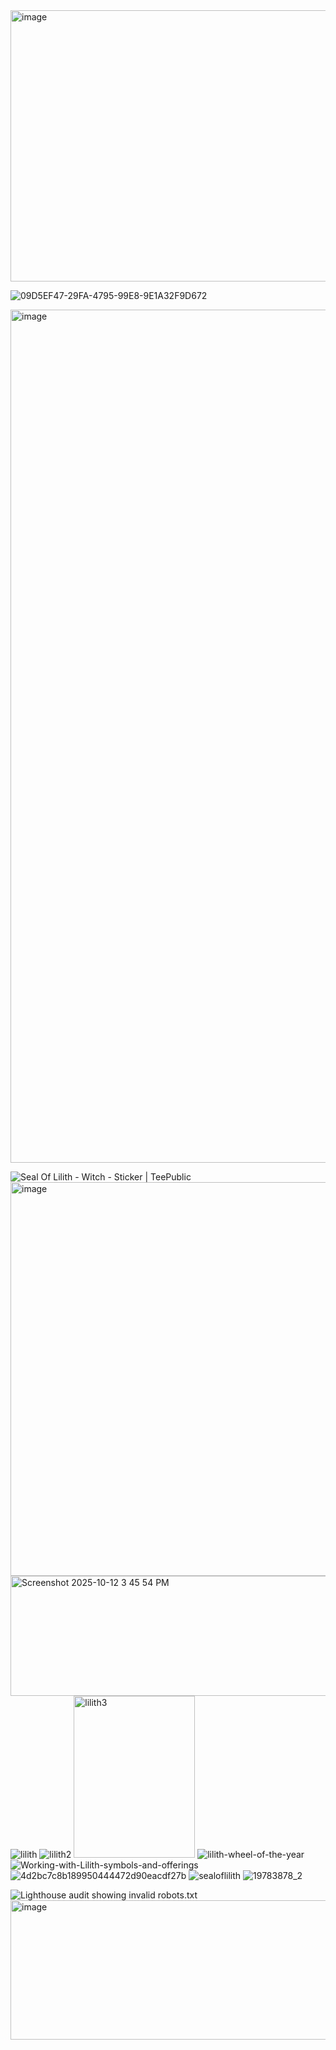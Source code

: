 <img width="551" height="434" alt="image" src="https://github.com/user-attachments/assets/92385cd8-9581-4321-98fb-6a58a651f0f9" />

![09D5EF47-29FA-4795-99E8-9E1A32F9D672](https://github.com/user-attachments/assets/656584f2-2ae0-4be9-950d-d213e66dfaf9)




<img width="2048" height="1365" alt="image" src="https://github.com/user-attachments/assets/9cd8cfbb-b770-409a-9b38-5df4b65acd2b" />






<img src="https://res.cloudinary.com/teepublic/image/private/s--K9JhLW3A--/t_Resized%20Artwork/c_fit,g_north_west,h_954,w_954/co_000000,e_outline:48/co_000000,e_outline:inner_fill:48/co_ffffff,e_outline:48/co_ffffff,e_outline:inner_fill:48/co_bbbbbb,e_outline:3:1000/c_mpad,g_center,h_1260,w_1260/b_rgb:eeeeee/t_watermark_lock/c_limit,f_auto,h_630,q_auto:good:420,w_630/v1626418824/production/designs/19783878_2.jpg" alt="Seal Of Lilith - Witch - Sticker | TeePublic"/><img width="630" height="630" alt="image" src="https://github.com/user-attachments/assets/71f044fe-ce40-4582-91b3-aee3756e7be3" />
<img width="752" height="192" alt="Screenshot 2025-10-12 3 45 54 PM" src="https://github.com/user-attachments/assets/6f3c1b44-d39a-4cfb-b870-c51e88f977e6" />
![lilith](https://github.com/user-attachments/assets/d9c9c63d-9da0-44a8-a2cf-122e1d366e16)
![lilith2](https://github.com/user-attachments/assets/8c5cc27c-49f9-41d7-bb3f-7f2615596f2d)
<img width="194" height="259" alt="lilith3" src="https://github.com/user-attachments/assets/58e3265c-7dcb-42b2-b3e6-58a3f21d335a" />
![lilith-wheel-of-the-year](https://github.com/user-attachments/assets/12e7ef37-4e86-4846-8e5d-febb46ff661d)
![Working-with-Lilith-symbols-and-offerings](https://github.com/user-attachments/assets/9cb974f2-708b-406d-ab91-6f53566f4a2d)
![4d2bc7c8b189950444472d90eacdf27b](https://github.com/user-attachments/assets/c4daf6c5-123d-4f4f-b9df-646df3162d9f)
![sealoflilith](https://github.com/user-attachments/assets/8d014e0b-5911-4a05-9ec8-d82f51507a3c)
![19783878_2](https://github.com/user-attachments/assets/a72a0f7b-9f63-4cb8-8d44-8a3fb9d17ae7)




<img src="https://developer.chrome.com/static/docs/lighthouse/seo/invalid-robots-txt/image/lighthouse-audit-showing-fc8c9a82152c3.png" alt="Lighthouse audit showing invalid robots.txt"/><img width="880" height="223" alt="image" src="https://github.com/user-attachments/assets/9a2a4912-c17d-44a7-952d-6431bbcbe666" />

